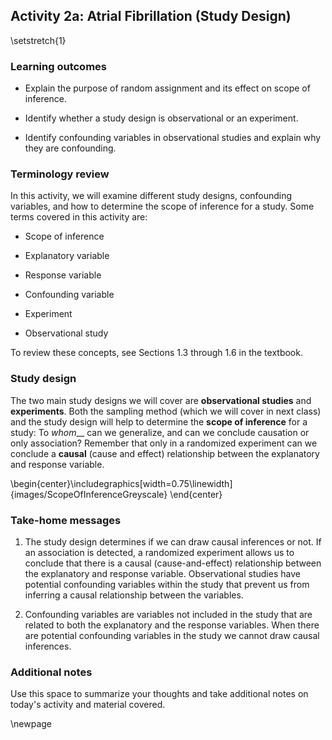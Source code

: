 ## Activity 2a: Atrial Fibrillation (Study Design)

\setstretch{1}

### Learning outcomes

* Explain the purpose of random assignment and its effect on scope of inference.

* Identify whether a study design is observational or an experiment.

* Identify confounding variables in observational studies and explain why they are confounding.

### Terminology review

In this activity, we will examine different study designs, confounding variables, and how to determine the scope of inference for a study. Some terms covered in this activity are:


* Scope of inference

* Explanatory variable

* Response variable

* Confounding variable

* Experiment

* Observational study

To review these concepts, see Sections 1.3 through 1.6 in the textbook.  

### Study design
The two main study designs we will cover are **observational studies** and **experiments**.  Both the sampling method (which we will cover in next class) and the study design will help to determine the **scope of inference** for a study: To _whom___ can we generalize, and can we conclude causation or only association?  Remember that only in a randomized experiment can we conclude a **causal** (cause and effect) relationship between the explanatory and response variable.


\begin{center}\includegraphics[width=0.75\linewidth]{images/ScopeOfInferenceGreyscale} \end{center}



### Take-home messages

1.  The study design determines if we can draw causal inferences or not.  If an association is detected, a randomized experiment allows us to conclude that there is a causal (cause-and-effect) relationship between the explanatory and response variable.  Observational studies have potential confounding variables within the study that prevent us from inferring a causal relationship between the variables.

2.  Confounding variables are variables not included in the study that are related to both the explanatory and the response variables. When there are potential confounding variables in the study we cannot draw causal inferences. 


### Additional notes

Use this space to summarize your thoughts and take additional notes on today's activity and material covered.

\newpage
